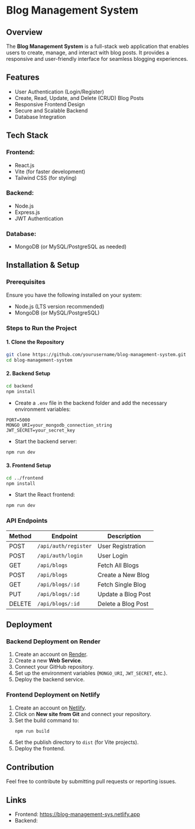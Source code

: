 # Blog Management System

## Overview
The **Blog Management System** is a full-stack web application that enables users to create, manage, and interact with blog posts. It provides a responsive and user-friendly interface for seamless blogging experiences.

## Features
- User Authentication (Login/Register)
- Create, Read, Update, and Delete (CRUD) Blog Posts
- Responsive Frontend Design
- Secure and Scalable Backend
- Database Integration

## Tech Stack
### Frontend:
- React.js
- Vite (for faster development)
- Tailwind CSS (for styling)

### Backend:
- Node.js
- Express.js
- JWT Authentication

### Database:
- MongoDB (or MySQL/PostgreSQL as needed)

## Installation & Setup

### Prerequisites
Ensure you have the following installed on your system:
- Node.js (LTS version recommended)
- MongoDB (or MySQL/PostgreSQL)

### Steps to Run the Project

#### 1. Clone the Repository
```bash
git clone https://github.com/yourusername/blog-management-system.git
cd blog-management-system
```

#### 2. Backend Setup
```bash
cd backend
npm install
```

- Create a `.env` file in the backend folder and add the necessary environment variables:
```env
PORT=5000
MONGO_URI=your_mongodb_connection_string
JWT_SECRET=your_secret_key
```

- Start the backend server:
```bash
npm run dev
```

#### 3. Frontend Setup
```bash
cd ../frontend
npm install
```

- Start the React frontend:
```bash
npm run dev
```

### API Endpoints
| Method | Endpoint       | Description                  |
|--------|--------------|------------------------------|
| POST   | `/api/auth/register` | User Registration       |
| POST   | `/api/auth/login`    | User Login             |
| GET    | `/api/blogs`         | Fetch All Blogs        |
| POST   | `/api/blogs`         | Create a New Blog      |
| GET    | `/api/blogs/:id`     | Fetch Single Blog      |
| PUT    | `/api/blogs/:id`     | Update a Blog Post    |
| DELETE | `/api/blogs/:id`     | Delete a Blog Post    |

## Deployment

### Backend Deployment on Render
1. Create an account on [Render](https://render.com/).
2. Create a new **Web Service**.
3. Connect your GitHub repository.
4. Set up the environment variables (`MONGO_URI`, `JWT_SECRET`, etc.).
5. Deploy the backend service.

### Frontend Deployment on Netlify
1. Create an account on [Netlify](https://www.netlify.com/).
2. Click on **New site from Git** and connect your repository.
3. Set the build command to:
   ```bash
   npm run build
   ```
4. Set the publish directory to `dist` (for Vite projects).
5. Deploy the frontend.

## Contribution
Feel free to contribute by submitting pull requests or reporting issues.

## Links
- Frontend: https://blog-management-sys.netlify.app
- Backend: 

